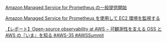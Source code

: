 
[Amazon Managed Service for Prometheus の一般提供開始](https://aws.amazon.com/jp/blogs/news/amazon-managed-service-for-prometheus-is-now-generally-available/)

[Amazon Managed Service for Prometheus を使用して EC2 環境を監視する](https://aws.amazon.com/jp/blogs/news/using-amazon-managed-service-for-prometheus-to-monitor-ec2-environments/)

[【レポート】Open-source observability at AWS − 可観測性を支える OSS と AWS の『いま』を知る #AWS-35 #AWSSummit](https://dev.classmethod.jp/articles/awssummit2021-aws-35/)




